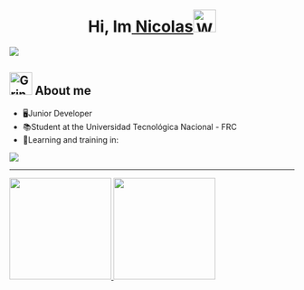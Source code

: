<div align="center">
<h1 align="center">Hi, Im<a href="https://aristi.dev"> Nicolas</a><img src="https://raw.githubusercontent.com/Tarikul-Islam-Anik/Animated-Fluent-Emojis/master/Emojis/Hand%20gestures/Waving%20Hand%20Medium-Light%20Skin%20Tone.png" alt="Waving Hand Medium-Light Skin Tone" width="40" height="40"/>
</h1>
</div>
<img src="https://i.imgur.com/LyS6HVT.jpeg">
<p align="center">
  
## <img src="https://raw.githubusercontent.com/Tarikul-Islam-Anik/Animated-Fluent-Emojis/master/Emojis/Smilies/Grinning%20Face%20with%20Big%20Eyes.png" alt="Grinning Face with Big Eyes" width="40" height="40" /> About me

- 🖥️Junior Developer
- 📚Student at the Universidad Tecnológica Nacional - FRC
- 📝Learning and training in: <br> 

<p align="left">
  <a href="https://skillicons.dev">
    <img src="https://skillicons.dev/icons?i=html,css,js,bootstrap,cs,dotnet,java,spring,mysql,sqlite,s&perline=12" />
  </a>
</p>
  <hr>
<a href="https://github.com/nicorame">
  <img height="180em" src="https://github-readme-stats.vercel.app/api?username=nicorame\&show_icons=true\&theme=dark#gh-dark-mode-only https://github.com/nicorame/github-readme-stats#responsive-card-theme#gh-dark-mode-only"/>
  <img height="180em" src="https://github-readme-stats-eight-theta.vercel.app/api/top-langs/?username=nicorame&layout=compact&langs_count=8&theme=algolia"/> 
</a>
</p>
